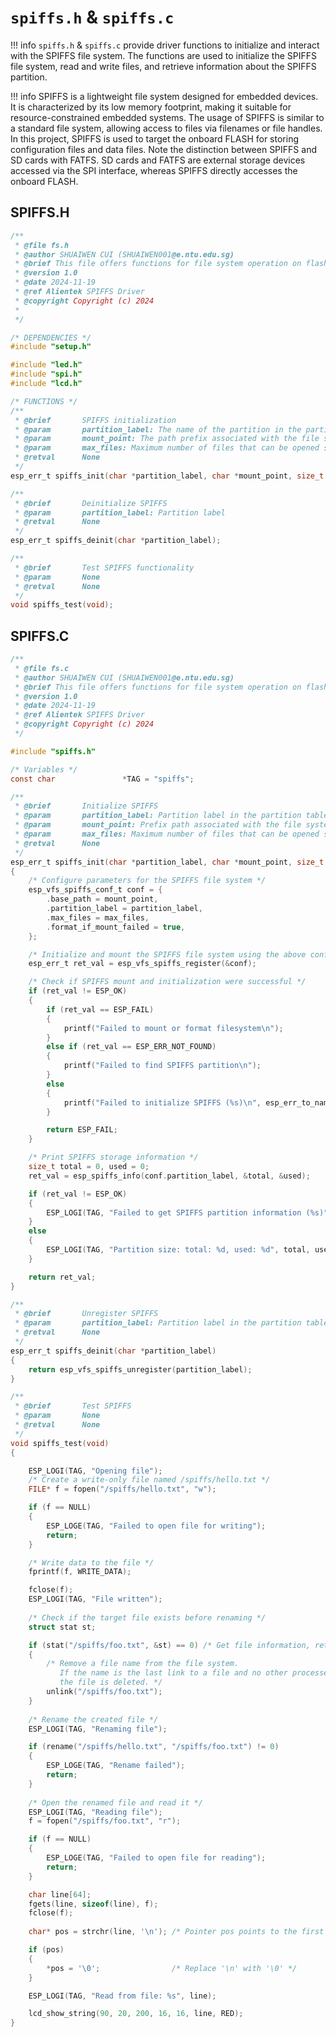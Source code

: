 # `spiffs.h` & `spiffs.c`

!!! info 
    `spiffs.h` & `spiffs.c` provide driver functions to initialize and interact with the SPIFFS file system. The functions are used to initialize the SPIFFS file system, read and write files, and retrieve information about the SPIFFS partition.

!!! info 
    SPIFFS is a lightweight file system designed for embedded devices. It is characterized by its low memory footprint, making it suitable for resource-constrained embedded systems. The usage of SPIFFS is similar to a standard file system, allowing access to files via filenames or file handles. In this project, SPIFFS is used to target the onboard FLASH for storing configuration files and data files. Note the distinction between SPIFFS and SD cards with FATFS. SD cards and FATFS are external storage devices accessed via the SPI interface, whereas SPIFFS directly accesses the onboard FLASH.

## SPIFFS.H

```c
/**
 * @file fs.h
 * @author SHUAIWEN CUI (SHUAIWEN001@e.ntu.edu.sg)
 * @brief This file offers functions for file system operation on flash memory using SPIFFS.
 * @version 1.0
 * @date 2024-11-19
 * @ref Alientek SPIFFS Driver
 * @copyright Copyright (c) 2024
 * 
 */

/* DEPENDENCIES */
#include "setup.h"

#include "led.h"
#include "spi.h"
#include "lcd.h"

/* FUNCTIONS */
/**
 * @brief       SPIFFS initialization
 * @param       partition_label: The name of the partition in the partition table
 * @param       mount_point: The path prefix associated with the file system
 * @param       max_files: Maximum number of files that can be opened simultaneously
 * @retval      None
 */
esp_err_t spiffs_init(char *partition_label, char *mount_point, size_t max_files);

/**
 * @brief       Deinitialize SPIFFS
 * @param       partition_label: Partition label
 * @retval      None
 */
esp_err_t spiffs_deinit(char *partition_label);

/**
 * @brief       Test SPIFFS functionality
 * @param       None
 * @retval      None
 */
void spiffs_test(void);
```

## SPIFFS.C

```c
/**
 * @file fs.c
 * @author SHUAIWEN CUI (SHUAIWEN001@e.ntu.edu.sg)
 * @brief This file offers functions for file system operation on flash memory using SPIFFS.
 * @version 1.0
 * @date 2024-11-19
 * @ref Alientek SPIFFS Driver
 * @copyright Copyright (c) 2024
 */

#include "spiffs.h"

/* Variables */
const char               *TAG = "spiffs";

/**
 * @brief       Initialize SPIFFS
 * @param       partition_label: Partition label in the partition table
 * @param       mount_point: Prefix path associated with the file system
 * @param       max_files: Maximum number of files that can be opened simultaneously
 * @retval      None
 */
esp_err_t spiffs_init(char *partition_label, char *mount_point, size_t max_files)
{
    /* Configure parameters for the SPIFFS file system */
    esp_vfs_spiffs_conf_t conf = {
        .base_path = mount_point,
        .partition_label = partition_label,
        .max_files = max_files,
        .format_if_mount_failed = true,
    };

    /* Initialize and mount the SPIFFS file system using the above configuration */
    esp_err_t ret_val = esp_vfs_spiffs_register(&conf);

    /* Check if SPIFFS mount and initialization were successful */
    if (ret_val != ESP_OK)
    {
        if (ret_val == ESP_FAIL)
        {
            printf("Failed to mount or format filesystem\n");
        }
        else if (ret_val == ESP_ERR_NOT_FOUND)
        {
            printf("Failed to find SPIFFS partition\n");
        }
        else
        {
            printf("Failed to initialize SPIFFS (%s)\n", esp_err_to_name(ret_val));
        }

        return ESP_FAIL;
    }

    /* Print SPIFFS storage information */
    size_t total = 0, used = 0;
    ret_val = esp_spiffs_info(conf.partition_label, &total, &used);

    if (ret_val != ESP_OK)
    {
        ESP_LOGI(TAG, "Failed to get SPIFFS partition information (%s)", esp_err_to_name(ret_val));
    }
    else
    {
        ESP_LOGI(TAG, "Partition size: total: %d, used: %d", total, used);
    }

    return ret_val;
}

/**
 * @brief       Unregister SPIFFS
 * @param       partition_label: Partition label in the partition table
 * @retval      None
 */
esp_err_t spiffs_deinit(char *partition_label)
{
    return esp_vfs_spiffs_unregister(partition_label);
}

/**
 * @brief       Test SPIFFS
 * @param       None
 * @retval      None
 */
void spiffs_test(void)
{

    ESP_LOGI(TAG, "Opening file");
    /* Create a write-only file named /spiffs/hello.txt */
    FILE* f = fopen("/spiffs/hello.txt", "w");

    if (f == NULL)
    {
        ESP_LOGE(TAG, "Failed to open file for writing");
        return;
    }

    /* Write data to the file */
    fprintf(f, WRITE_DATA);

    fclose(f);
    ESP_LOGI(TAG, "File written");
 
    /* Check if the target file exists before renaming */
    struct stat st;

    if (stat("/spiffs/foo.txt", &st) == 0) /* Get file information, returns 0 on success */
    {
        /* Remove a file name from the file system. 
           If the name is the last link to a file and no other processes have it open,
           the file is deleted. */
        unlink("/spiffs/foo.txt");
    }
 
    /* Rename the created file */
    ESP_LOGI(TAG, "Renaming file");

    if (rename("/spiffs/hello.txt", "/spiffs/foo.txt") != 0)
    {
        ESP_LOGE(TAG, "Rename failed");
        return;
    }
 
    /* Open the renamed file and read it */
    ESP_LOGI(TAG, "Reading file");
    f = fopen("/spiffs/foo.txt", "r");

    if (f == NULL)
    {
        ESP_LOGE(TAG, "Failed to open file for reading");
        return;
    }

    char line[64];
    fgets(line, sizeof(line), f);
    fclose(f);
    
    char* pos = strchr(line, '\n'); /* Pointer pos points to the first occurrence of '\n' */

    if (pos)
    {
        *pos = '\0';                /* Replace '\n' with '\0' */
    }

    ESP_LOGI(TAG, "Read from file: %s", line);

    lcd_show_string(90, 20, 200, 16, 16, line, RED);
}

```